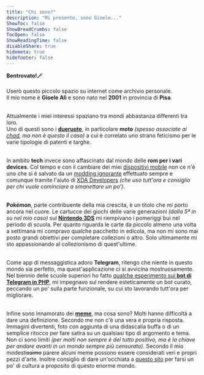 ```yaml
---
title: "Chi sono?"
description: "Mi presento, sono Gioele..."
ShowToc: false
ShowBreadCrumbs: false
TocOpen: false
ShowReadingTime: false
disableShare: true
hidemeta: true
hidefooter: false
---
```


<b>Bentrovato!🪄</b><br><br>
Userò questo piccolo spazio su internet come archivio personale.<br>
Il mio nome è <b>Gioele Alì</b> e sono nato nel <b>2001</b> in provincia di <b>Pisa</b>.<br><br>

Attualmente i miei interessi spaziano tra mondi abbastanza differenti tra loro.<br>
Uno di questi sono i [**dueruote**](https://gioeleali.github.io/motorcycle/), in particolare <b>moto</b> <i>(spesso associate ai <a href="https://it.frwiki.wiki/wiki/Chad_(argot)" target="_blank" rel="noopener noreferrer">chad</a>, ma non è questo il caso)</i> a cui è correlato uno strano feticismo per le varie tipologie di patenti e targhe.<br><br>

In ambito <b>tech</b> invece sono affascinato dal mondo delle <b>rom per i vari devices</b>. Col tempo e con il cambiare dei miei [dispositivi mobile](https://gioeleali.github.io/modding-android/) non ce n'è uno che si è salvato da un <a href="https://it.wikipedia.org/wiki/Modding#Modding_dispositivi_mobili" target="_blank" rel="noopener noreferrer">modding ignorante</a> effettuato sempre e comunque tramite l'aiuto di <a href="https://www.xda-developers.com/" target="_blank" rel="noopener noreferrer">XDA Developers</a> <i>(che uso tutt'ora e consiglio per chi vuole cominciare a smanettare un po')</i>.<br><br>

<b>Pokémon</b>, parte contribuente della mia crescita, è un titolo che mi porto ancora nel cuore. Le cartucce dei giochi delle varie generazioni <i>(dalla 5ª in su nel mio caso)</i> sul [**Nintendo 3DS**](https://gioeleali.github.io/videogames/) mi riempivano i pomeriggi bui nel periodo di scuola. Per quanto riguarda le carte da piccolo almeno una volta a settimana mi compravo qualche pacchetto in edicola, ma non mi sono mai posto grandi obiettivi per completare collezioni o altro. Solo ultimamente mi sto appassionando al collezionismo di quest'ultime.<br><br>

Come app di messaggistica adoro <b>Telegram</b>, ritengo che niente in questo mondo sia perfetto, ma quest'applicazione ci si avvicina mostruosamente. Nel biennio delle scuole superiori ho fatto <a href="/Telegram's Bots.zip" download>qualche esperimento sui <b>bot di Telegram in PHP</b></a>, mi impegnavo sul rendere esteticamente un bot curato, peccando un po' sulla parte funzionale, su cui sto lavorando tutt'ora per migliorare.<br><br>

Infine sono innamorato dei [**meme**](https://gioeleali.github.io/meme/), ma cosa sono? Molti hanno difficoltà a dare una definizione. Secondo me non c'è una vera e propria risposta. Immagini divertenti, foto con aggiunta di una didascalia buffa o di un semplice ritocco per fare satira su un qualsiasi tipo di argomento e tema. Non ci sono limiti <i>(per molti non sempre è del tutto positivo, ma è la chiave per andare avanti in un mondo sempre più censurato)</i>. Secondo il mio modest<s>issimo</s> parere alcuni meme possono essere considerati veri e propri pezzi d'arte. Inoltre consiglio di dare un'occhiata a <a href="https://knowyourmeme.com/" target="_blank" rel="noopener noreferrer">questo sito</a> per farsi un po' di cultura a proposito di questo enorme mondo.
